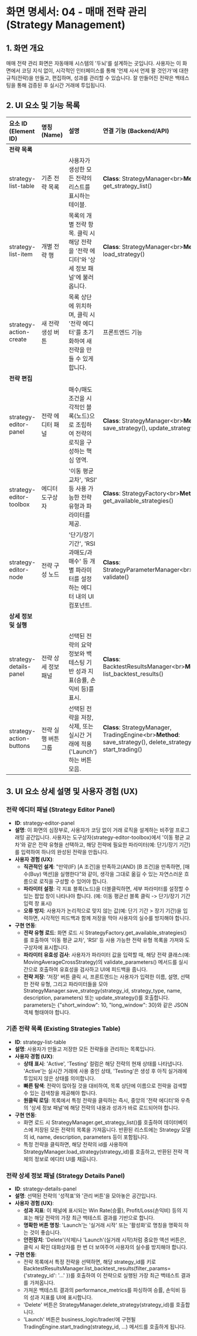 # **화면 명세서: 04 \- 매매 전략 관리 (Strategy Management)**

## **1\. 화면 개요**

매매 전략 관리 화면은 자동매매 시스템의 '두뇌'를 설계하는 곳입니다. 사용자는 이 화면에서 코딩 지식 없이, 시각적인 인터페이스를 통해 '언제 사서 언제 팔 것인가'에 대한 규칙(전략)을 만들고, 편집하며, 성과를 관리할 수 있습니다. 잘 만들어진 전략은 백테스팅을 통해 검증된 후 실시간 거래에 투입됩니다.

## **2\. UI 요소 및 기능 목록**

| 요소 ID (Element ID) | 명칭 (Name) | 설명 | 연결 기능 (Backend/API) | 관련 코드 (Relevant Code) |
| :---- | :---- | :---- | :---- | :---- |
| **전략 목록** |  |  |  |  |
| strategy-list-table | 기존 전략 목록 | 사용자가 생성한 모든 전략의 리스트를 표시하는 테이블. | **Class**: StrategyManager\<br\>**Method**: get\_strategy\_list() | business\_logic/strategy/strategy\_manager.py |
| strategy-list-item | 개별 전략 행 | 목록의 개별 전략 항목. 클릭 시 해당 전략을 '전략 에디터'와 '상세 정보 패널'에 불러옵니다. | **Class**: StrategyManager\<br\>**Method**: load\_strategy() | business\_logic/strategy/strategy\_manager.py |
| strategy-action-create | 새 전략 생성 버튼 | 목록 상단에 위치하며, 클릭 시 '전략 에디터'를 초기화하여 새 전략을 만들 수 있게 합니다. | 프론트엔드 기능 | ui/web/app.py |
| **전략 편집** |  |  |  |  |
| strategy-editor-panel | 전략 에디터 패널 | 매수/매도 조건을 시각적인 블록(노드)으로 조립하여 전략의 로직을 구성하는 핵심 영역. | **Class**: StrategyManager\<br\>**Method**: save\_strategy(), update\_strategy() | business\_logic/strategy/strategy\_manager.py\<br\>business\_logic/strategy/basic\_strategies.py |
| strategy-editor-toolbox | 에디터 도구상자 | '이동 평균 교차', 'RSI' 등 사용 가능한 전략 유형과 파라미터를 제공. | **Class**: StrategyFactory\<br\>**Method**: get\_available\_strategies() | business\_logic/strategy/strategy\_factory.py |
| strategy-editor-node | 전략 구성 노드 | '단기/장기 기간', 'RSI 과매도/과매수' 등 개별 파라미터를 설정하는 에디터 내의 UI 컴포넌트. | **Class**: StrategyParameterManager\<br\>**Method**: validate() | business\_logic/strategy/strategy\_parameter.py |
| **상세 정보 및 실행** |  |  |  |  |
| strategy-details-panel | 전략 상세 정보 패널 | 선택된 전략의 요약 정보와 백테스팅 기반 성과 지표(승률, 손익비 등)를 표시. | **Class**: BacktestResultsManager\<br\>**Method**: list\_backtest\_results() | business\_logic/backtester/backtest\_results\_manager.py |
| strategy-action-buttons | 전략 실행 버튼 그룹 | 선택된 전략을 저장, 삭제, 또는 실시간 거래에 적용('Launch')하는 버튼 모음. | **Class**: StrategyManager, TradingEngine\<br\>**Method**: save\_strategy(), delete\_strategy(), start\_trading() | business\_logic/strategy/strategy\_manager.py\<br\>business\_logic/trader/ (구현 예정) |

## **3\. UI 요소 상세 설명 및 사용자 경험 (UX)**

### **전략 에디터 패널 (Strategy Editor Panel)**

* **ID**: strategy-editor-panel  
* **설명**: 이 화면의 심장부로, 사용자가 코딩 없이 거래 로직을 설계하는 비주얼 프로그래밍 공간입니다. 사용자는 도구상자(strategy-editor-toolbox)에서 '이동 평균 교차'와 같은 전략 유형을 선택하고, 해당 전략에 필요한 파라미터(예: 단기/장기 기간)를 입력하여 하나의 완성된 전략을 만듭니다.  
* **사용자 경험 (UX)**:  
  * **직관적인 설계**: "만약(IF) \[A 조건\]을 만족하고(AND) \[B 조건\]을 만족하면, \[매수(Buy) 액션\]을 실행한다"와 같이, 생각을 그대로 옮길 수 있는 자연스러운 흐름으로 로직을 구성할 수 있어야 합니다.  
  * **파라미터 설정**: 각 지표 블록(노드)을 더블클릭하면, 세부 파라미터를 설정할 수 있는 팝업 창이 나타나야 합니다. (예: 이동 평균선 블록 클릭 \-\> 단기/장기 기간 입력 창 표시)  
  * **오류 방지**: 사용자가 논리적으로 맞지 않는 값(예: 단기 기간 \> 장기 기간)을 입력하면, 시각적인 피드백과 함께 저장을 막아 사용자의 실수를 방지해야 합니다.  
* **구현 연동**:  
  * **전략 유형 로드**: 화면 로드 시 StrategyFactory.get\_available\_strategies()를 호출하여 '이동 평균 교차', 'RSI' 등 사용 가능한 전략 유형 목록을 가져와 도구상자에 표시합니다.  
  * **파라미터 유효성 검사**: 사용자가 파라미터 값을 입력할 때, 해당 전략 클래스(예: MovingAverageCrossStrategy)의 validate\_parameters() 메서드를 실시간으로 호출하여 유효성을 검사하고 UI에 피드백을 줍니다.  
  * **전략 저장**: '저장' 버튼 클릭 시, 프론트엔드는 사용자가 입력한 이름, 설명, 선택한 전략 유형, 그리고 파라미터들을 모아 StrategyManager.save\_strategy(strategy\_id, strategy\_type, name, description, parameters) 또는 update\_strategy()를 호출합니다. parameters는 {"short\_window": 10, "long\_window": 30}와 같은 JSON 객체 형태여야 합니다.

### **기존 전략 목록 (Existing Strategies Table)**

* **ID**: strategy-list-table  
* **설명**: 사용자가 만들고 저장한 모든 전략들을 관리하는 목록입니다.  
* **사용자 경험 (UX)**:  
  * **상태 표시**: 'Active', 'Testing' 컬럼은 해당 전략의 현재 상태를 나타냅니다. 'Active'는 실시간 거래에 사용 중인 상태, 'Testing'은 생성 후 아직 실거래에 투입되지 않은 상태를 의미합니다.  
  * **빠른 탐색**: 전략이 많아질 것을 대비하여, 목록 상단에 이름으로 전략을 검색할 수 있는 검색창을 제공해야 합니다.  
  * **원클릭 로딩**: 목록에서 특정 전략을 클릭하는 즉시, 중앙의 '전략 에디터'와 우측의 '상세 정보 패널'에 해당 전략의 내용과 성과가 바로 로드되어야 합니다.  
* **구현 연동**:  
  * 화면 로드 시 StrategyManager.get\_strategy\_list()를 호출하여 데이터베이스에 저장된 모든 전략의 목록을 가져옵니다. 반환된 리스트에는 Strategy 모델의 id, name, description, parameters 등이 포함됩니다.  
  * 특정 전략을 클릭하면, 해당 전략의 id를 사용하여 StrategyManager.load\_strategy(strategy\_id)를 호출하고, 반환된 전략 객체의 정보로 에디터 UI를 채웁니다.

### **전략 상세 정보 패널 (Strategy Details Panel)**

* **ID**: strategy-details-panel  
* **설명**: 선택된 전략의 '성적표'와 '관리 버튼'을 모아놓은 공간입니다.  
* **사용자 경험 (UX)**:  
  * **성과 지표**: 이 패널에 표시되는 Win Rate(승률), Profit/Loss(손익비) 등의 지표는 해당 전략의 가장 최근 백테스트 결과를 기반으로 합니다.  
  * **명확한 버튼 명칭**: 'Launch'는 '실거래 시작' 또는 '활성화'로 명칭을 명확히 하는 것이 좋습니다.  
  * **안전장치**: 'Delete'(삭제)나 'Launch'(실거래 시작)처럼 중요한 액션 버튼은, 클릭 시 확인 대화상자를 한 번 더 보여주어 사용자의 실수를 방지해야 합니다.  
* **구현 연동**:  
  * 전략 목록에서 특정 전략을 선택하면, 해당 strategy\_id를 키로 BacktestResultsManager.list\_backtest\_results(filter\_params={'strategy\_id': '...' })를 호출하여 이 전략으로 실행된 가장 최근 백테스트 결과를 가져옵니다.  
  * 가져온 백테스트 결과의 performance\_metrics를 파싱하여 승률, 손익비 등의 성과 지표를 UI에 표시합니다.  
  * 'Delete' 버튼은 StrategyManager.delete\_strategy(strategy\_id)를 호출합니다.  
  * 'Launch' 버튼은 business\_logic/trader/에 구현될 TradingEngine.start\_trading(strategy\_id, ...) 메서드를 호출하게 됩니다.